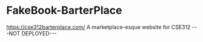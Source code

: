 # FakeBook-BarterPlace
https://cse312barterplace.com/
A marketplace-esque website for CSE312
---NOT DEPLOYED---